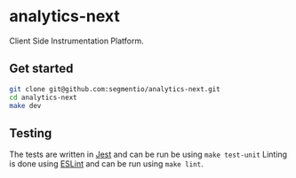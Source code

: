 # analytics-next

Client Side Instrumentation Platform.

## Get started

```sh
git clone git@github.com:segmentio/analytics-next.git
cd analytics-next
make dev
```

## Testing

The tests are written in [Jest](https://jestjs.io) and can be run be using `make test-unit`
Linting is done using [ESLint](https://github.com/typescript-eslint/typescript-eslint/) and can be run using `make lint`.
